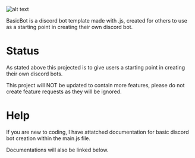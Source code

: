 ![alt text](https://i.imgur.com/gIw1HVE.png)

BasicBot is a discord bot template made with .js, created for others to use as a starting point in creating their own discord bot.

# Status

As stated above this projected is to give users a starting point in creating their own discord bots.

This project will NOT be updated to contain more features, please do not create feature requests as they will be ignored.

# Help

If you are new to coding, I have attatched documentation for basic discord bot creation within the main.js file.

Documentations will also be linked below.

